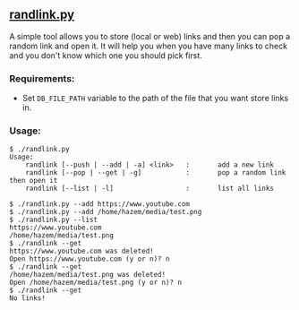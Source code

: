 ## [randlink.py](randlink.py)
A simple tool allows you to store (local or web) links and then you can pop a random link and open it. It will help you when you have many links to check and you don't know which one you should pick first.

### Requirements:
-   Set `DB_FILE_PATH` variable to the path of the file that you want store links in.

### Usage:
```
$ ./randlink.py
Usage:
    randlink [--push | --add | -a] <link>   :       add a new link
    randlink [--pop | --get | -g]           :       pop a random link then open it
    randlink [--list | -l]                  :       list all links
```
```
$ ./randlink.py --add https://www.youtube.com
$ ./randlink.py --add /home/hazem/media/test.png
$ ./randlink.py --list
https://www.youtube.com
/home/hazem/media/test.png
$ ./randlink --get
https://www.youtube.com was deleted!
Open https://www.youtube.com (y or n)? n
$ ./randlink --get
/home/hazem/media/test.png was deleted!
Open /home/hazem/media/test.png (y or n)? n
$ ./randlink --get
No links!
```
